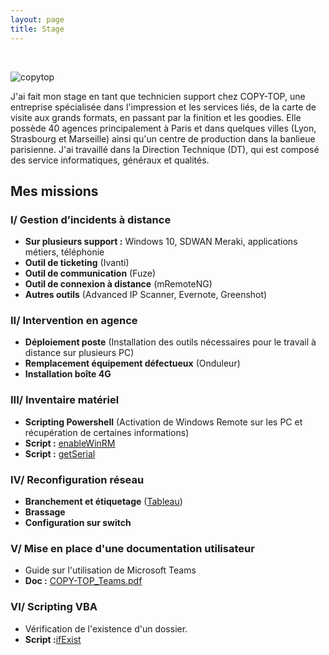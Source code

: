 ```yaml
---
layout: page
title: Stage
---
```

<br/>

![copytop](https://i.imgur.com/lSnvyPV.png)

J'ai fait mon stage en tant que technicien support chez COPY-TOP, une entreprise spécialisée dans l'impression et les services liés, de la carte de visite aux grands formats, en passant par la finition et les goodies.
Elle possède 40 agences principalement à Paris et dans quelques villes (Lyon, Strasbourg et Marseille) ainsi qu'un centre de production dans la banlieue parisienne.
J'ai travaillé dans la Direction Technique (DT), qui est composé des service informatiques, généraux et qualités.

## Mes missions

### I/ Gestion d’incidents à distance 
- **Sur plusieurs support :** Windows 10, SDWAN Meraki, applications métiers, téléphonie
- **Outil de ticketing** (Ivanti)
- **Outil de communication** (Fuze)
- **Outil de connexion à distance** (mRemoteNG)
- **Autres outils** (Advanced IP Scanner, Evernote, Greenshot)

### II/ Intervention en agence 
- **Déploiement poste** (Installation des outils nécessaires pour le travail à distance sur plusieurs PC)
- **Remplacement équipement défectueux** (Onduleur)
- **Installation boîte 4G**

### III/ Inventaire matériel
- **Scripting Powershell** (Activation de Windows Remote sur les PC et récupération de certaines informations)
- **Script :** [enableWinRM](https://doc.arthur-nechab.fr/powershell/enableWinRM.html)
- **Script :** [getSerial](https://doc.arthur-nechab.fr/powershell/getSerial.html)

### IV/ Reconfiguration réseau 
- **Branchement et étiquetage** ([Tableau](https://i.imgur.com/hnYlO5T.png))
- **Brassage**
- **Configuration sur switch**


### V/ Mise en place d'une documentation utilisateur
- Guide sur l'utilisation de Microsoft Teams
- **Doc :** [COPY-TOP_Teams.pdf](https://drive.google.com/file/d/114DIX71ec9tkZBdUmI3g8XWLODGSmLg1/view?usp=sharing)

### VI/ Scripting VBA 
- Vérification de l'existence d'un dossier.
- **Script :**[ifExist](https://github.com/arthur-nechab/documentation/blob/master/ifExist.md)
